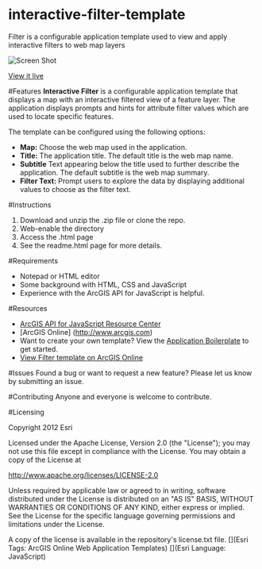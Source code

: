 interactive-filter-template
===============

Filter is a configurable application template used to view and apply interactive filters to web map layers 


![Screen Shot](https://dl.dropboxusercontent.com/u/24627279/screenshots/Filter_th.png)

[View it live](http://www.arcgis.com/apps/InteractiveFilter/index.html?webmap=d7b2c06ea5fc49dd8177480a8edacff6)


#Features
**Interactive Filter**  is a configurable application template that displays a map with an interactive filtered view of a feature layer. The application displays prompts and hints for attribute filter values which are used to locate specific features.

The template can be configured using the following options:

- **Map:** Choose the web map used in the application. 
- **Title:** The application title. The default title is the web map name. 
- **Subtitle** Text appearing below the title used to further describe the application. The default subtitle is the web map summary. 
- **Filter Text:** Prompt users to explore the data by displaying additional values to choose as the filter text. 

#Instructions

1. Download and unzip the .zip file or clone the repo. 
2. Web-enable the directory
3. Access the .html page 
4. See the readme.html page for more details. 


#Requirements

- Notepad or HTML editor
- Some background with HTML, CSS and JavaScript
- Experience with the ArcGIS API for JavaScript is helpful. 

#Resources

- [ArcGIS API for JavaScript Resource Center](http://help.arcgis.com/en/webapi/javascript/arcgis/index.html)
- [ArcGIS Online] (http://www.arcgis.com)
- Want to create your own template? View the [Application Boilerplate](https://github.com/Esri/application-boilerplate-js) to get started. 
- [View Filter template on ArcGIS Online](http://www.arcgis.com/home/item.html?id=be13c2ac76f44dc2afcd7d7cfd1a38f7)

#Issues
Found a bug or want to request a new feature? Please let us know by submitting an issue. 

#Contributing
Anyone and everyone is welcome to contribute. 

#Licensing 

Copyright 2012 Esri

Licensed under the Apache License, Version 2.0 (the "License"); you may not use this file except in compliance with the License. You may obtain a copy of the License at

http://www.apache.org/licenses/LICENSE-2.0

Unless required by applicable law or agreed to in writing, software distributed under the License is distributed on an "AS IS" BASIS, WITHOUT WARRANTIES OR CONDITIONS OF ANY KIND, either express or implied. See the License for the specific language governing permissions and limitations under the License.

A copy of the license is available in the repository's license.txt file.
[](Esri Tags: ArcGIS Online Web Application Templates) 
[](Esri Language: JavaScript)
